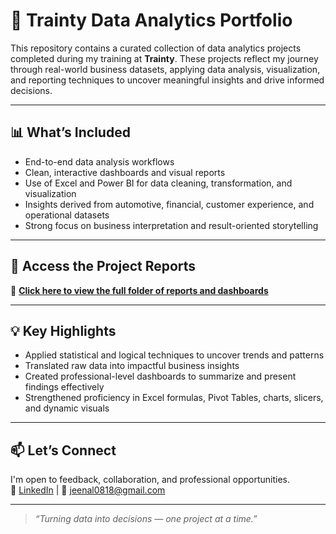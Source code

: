 # 🚂 Trainty Data Analytics Portfolio

This repository contains a curated collection of data analytics projects completed during my training at **Trainty**. These projects reflect my journey through real-world business datasets, applying data analysis, visualization, and reporting techniques to uncover meaningful insights and drive informed decisions.

---

## 📊 What’s Included

- End-to-end data analysis workflows  
- Clean, interactive dashboards and visual reports  
- Use of Excel and Power BI for data cleaning, transformation, and visualization  
- Insights derived from automotive, financial, customer experience, and operational datasets  
- Strong focus on business interpretation and result-oriented storytelling  

---

## 📁 Access the Project Reports

🔗 **[Click here to view the full folder of reports and dashboards](https://drive.google.com/drive/u/3/folders/1Wy37LZLmjzkHzJapXqnqkaBgHg0xny3l)**  

---

## 💡 Key Highlights

- Applied statistical and logical techniques to uncover trends and patterns  
- Translated raw data into impactful business insights  
- Created professional-level dashboards to summarize and present findings effectively  
- Strengthened proficiency in Excel formulas, Pivot Tables, charts, slicers, and dynamic visuals  

---

## 📫 Let’s Connect

I'm open to feedback, collaboration, and professional opportunities.  
📍 [LinkedIn](https://www.linkedin.com/in/jeenal-bolia-49992b273/) | 📧 jeenal0818@gmail.com

---

> *“Turning data into decisions — one project at a time.”*
